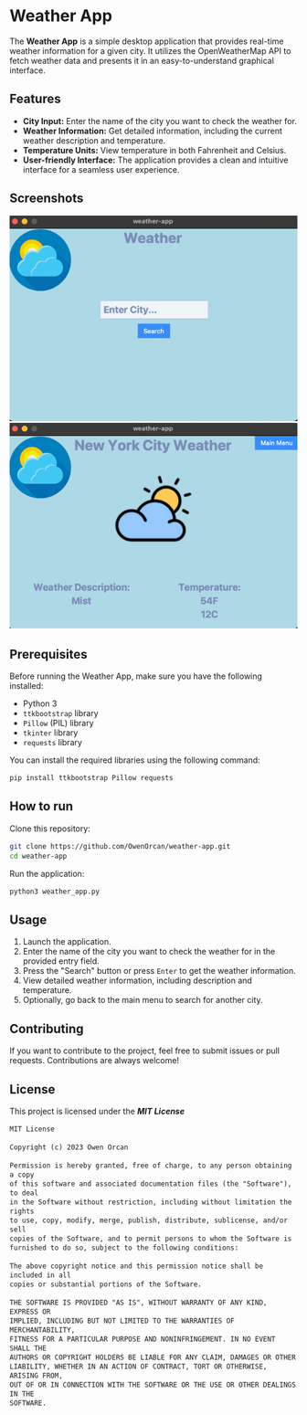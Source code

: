 # Weather App

The **Weather App** is a simple desktop application that provides real-time weather information for a given city. It utilizes the OpenWeatherMap API to fetch weather data and presents it in an easy-to-understand graphical interface.

## Features

- **City Input:** Enter the name of the city you want to check the weather for.
- **Weather Information:** Get detailed information, including the current weather description and temperature.
- **Temperature Units:** View temperature in both Fahrenheit and Celsius.
- **User-friendly Interface:** The application provides a clean and intuitive interface for a seamless user experience.

## Screenshots

![Weather App Screenshot](screenshots/1.png)
![Weather App Screenshot](screenshots/2.png)

## Prerequisites

Before running the Weather App, make sure you have the following installed:

- Python 3
- `ttkbootstrap` library
- `Pillow` (PIL) library
- `tkinter` library
- `requests` library

You can install the required libraries using the following command:

```bash
pip install ttkbootstrap Pillow requests
```
## How to run

Clone this repository:
```bash
git clone https://github.com/OwenOrcan/weather-app.git
cd weather-app
```
Run the application:
```bash
python3 weather_app.py 
```
## Usage
1. Launch the application.
2. Enter the name of the city you want to check the weather for in the provided entry field.
3. Press the "Search" button or press `Enter` to get the weather information.
4. View detailed weather information, including description and temperature.
5. Optionally, go back to the main menu to search for another city.

## Contributing
If you want to contribute to the project, feel free to submit issues or pull requests. Contributions are always welcome!

## License
This project is licensed under the ***MIT License***

```plaintext
MIT License

Copyright (c) 2023 Owen Orcan

Permission is hereby granted, free of charge, to any person obtaining a copy
of this software and associated documentation files (the "Software"), to deal
in the Software without restriction, including without limitation the rights
to use, copy, modify, merge, publish, distribute, sublicense, and/or sell
copies of the Software, and to permit persons to whom the Software is
furnished to do so, subject to the following conditions:

The above copyright notice and this permission notice shall be included in all
copies or substantial portions of the Software.

THE SOFTWARE IS PROVIDED "AS IS", WITHOUT WARRANTY OF ANY KIND, EXPRESS OR
IMPLIED, INCLUDING BUT NOT LIMITED TO THE WARRANTIES OF MERCHANTABILITY,
FITNESS FOR A PARTICULAR PURPOSE AND NONINFRINGEMENT. IN NO EVENT SHALL THE
AUTHORS OR COPYRIGHT HOLDERS BE LIABLE FOR ANY CLAIM, DAMAGES OR OTHER
LIABILITY, WHETHER IN AN ACTION OF CONTRACT, TORT OR OTHERWISE, ARISING FROM,
OUT OF OR IN CONNECTION WITH THE SOFTWARE OR THE USE OR OTHER DEALINGS IN THE
SOFTWARE.

```
